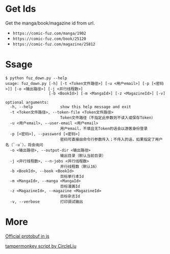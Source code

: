 # Get Ids
Get the manga/book/magazine id from url.
* `https://comic-fuz.com/manga/1902`
* `https://comic-fuz.com/book/25120`
* `https://comic-fuz.com/magazine/25812`

# Ssage
```
$ python fuz_down.py --help
usage: fuz_down.py [-h] [-t <Token文件路径>] [-u <用户email>] [-p [<密码>]] [-o <输出路径>] [-j <并行线程数>]
                   [-b <BookId>] [-m <MangaId>] [-z <MagazineId>] [-v]

optional arguments:
  -h, --help            show this help message and exit
  -t <Token文件路径>, --token-file <Token文件路径>
                        Token文件路径（不指定此参数则不读入或保存Token）
  -u <用户email>, --user-email <用户email>
                        用户email，不填且无Token的话会以游客身份登录
  -p [<密码>], --password [<密码>]
                        密码可直接由命令行参数传入；不传入的话，如果指定了用户名（`-u`），将会询问
  -o <输出路径>, --output-dir <输出路径>
                        输出目录（默认当前目录）
  -j <并行线程数>, --n-jobs <并行线程数>
                        并行线程数（默认16）
  -b <BookId>, --book <BookId>
                        目标单行本Id
  -m <MangaId>, --manga <MangaId>
                        目标漫画Id
  -z <MagazineId>, --magazine <MagazineId>
                        目标杂志Id
  -v, --verbose         打印调试输出
```

# More

[Official protobuf in js](https://comic-fuz.com/_next/static/chunks/pages/_app-b24da103ab4a3f25b6bc.js)

[tampermonkey script by CircleLiu](https://github.com/CircleLiu/Comic-Fuz-Downloader)

